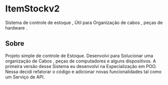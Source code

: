 # ItemStockv2
Sistema de controle de estoque , Útil para Organização de cabos , peças de hardware .

## Sobre
 Projeto simple de controle de Estoque. Desenvolvi para Solucionar uma organização de Cabos , peças de computadores e alguns dispositivos.
 A primeira versão desse Sistema eu desenvolvi na Especialização em POO. Nessa decidi refatorar o código e adicionar novas funcionalidades tal como um Serviço de API.
 
